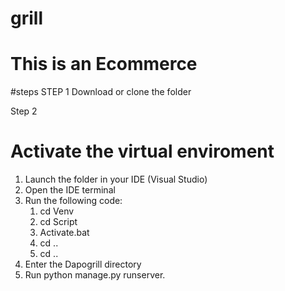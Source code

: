 # grill
# This is an Ecommerce 

#steps 
STEP 1 
Download or clone the folder 

Step 2 
# Activate the virtual enviroment 
1. Launch the folder in your IDE (Visual Studio)
2.  Open the IDE terminal 
3.  Run the following code:
    1. cd Venv 
    2. cd Script 
    3. Activate.bat
    4. cd ..
    5. cd ..
 4. Enter the Dapogrill directory 
 5. Run python manage.py runserver.
